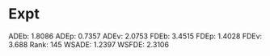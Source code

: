 # Expt

ADEb: 1.8086
ADEp: 0.7357
ADEv: 2.0753
FDEb: 3.4515
FDEp: 1.4028
FDEv: 3.688
Rank: 145
WSADE: 1.2397
WSFDE: 2.3106